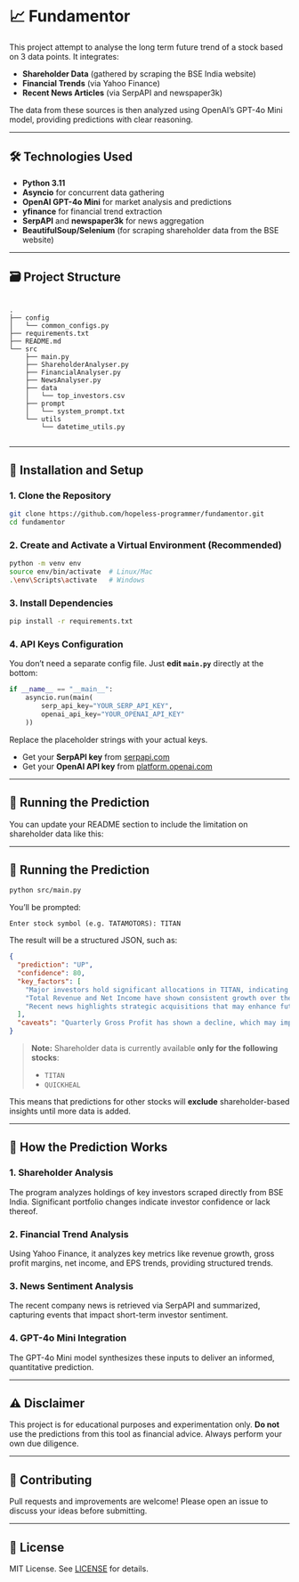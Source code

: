 
# 📈 Fundamentor

This project attempt to analyse the long term future trend of a stock based on 3 data points. It integrates:

- **Shareholder Data** (gathered by scraping the BSE India website)
- **Financial Trends** (via Yahoo Finance)
- **Recent News Articles** (via SerpAPI and newspaper3k)

The data from these sources is then analyzed using OpenAI’s GPT-4o Mini model, providing predictions with clear reasoning.

---


## 🛠️ Technologies Used

- **Python 3.11**
- **Asyncio** for concurrent data gathering
- **OpenAI GPT-4o Mini** for market analysis and predictions
- **yfinance** for financial trend extraction
- **SerpAPI** and **newspaper3k** for news aggregation
- **BeautifulSoup/Selenium** (for scraping shareholder data from the BSE website)

---

## 🗃️ Project Structure

```

.
├── config
│   └── common_configs.py
├── requirements.txt
├── README.md
└── src
    ├── main.py
    ├── ShareholderAnalyser.py
    ├── FinancialAnalyser.py
    ├── NewsAnalyser.py
    ├── data
    │   └── top_investors.csv
    ├── prompt
    │   └── system_prompt.txt
    └── utils
        └── datetime_utils.py


````

---

## 📖 Installation and Setup

### 1. Clone the Repository

```bash
git clone https://github.com/hopeless-programmer/fundamentor.git
cd fundamentor
````

### 2. Create and Activate a Virtual Environment (Recommended)

```bash
python -m venv env
source env/bin/activate  # Linux/Mac
.\env\Scripts\activate   # Windows
```

### 3. Install Dependencies

```bash
pip install -r requirements.txt
```

### 4. API Keys Configuration

You don’t need a separate config file. Just **edit `main.py`** directly at the bottom:

```python
if __name__ == "__main__":
    asyncio.run(main(
        serp_api_key="YOUR_SERP_API_KEY",
        openai_api_key="YOUR_OPENAI_API_KEY"
    ))
```

Replace the placeholder strings with your actual keys.

* Get your **SerpAPI key** from [serpapi.com](https://serpapi.com/)
* Get your **OpenAI API key** from [platform.openai.com](https://platform.openai.com/)

---

## 🏃 Running the Prediction
You can update your README section to include the limitation on shareholder data like this:

---

## 🏃 Running the Prediction

```bash
python src/main.py
```

You’ll be prompted:

```
Enter stock symbol (e.g. TATAMOTORS): TITAN
```

The result will be a structured JSON, such as:

```json
{
  "prediction": "UP",
  "confidence": 80,
  "key_factors": [
    "Major investors hold significant allocations in TITAN, indicating strong confidence in the stock",
    "Total Revenue and Net Income have shown consistent growth over the last four years",
    "Recent news highlights strategic acquisitions that may enhance future growth prospects"
  ],
  "caveats": "Quarterly Gross Profit has shown a decline, which may impact short-term performance"
}
```

> **Note:** Shareholder data is currently available **only for the following stocks**:
>
> * `TITAN`
> * `QUICKHEAL`

This means that predictions for other stocks will **exclude** shareholder-based insights until more data is added.



---

## 🎯 How the Prediction Works

### **1. Shareholder Analysis**

The program analyzes holdings of key investors scraped directly from BSE India. Significant portfolio changes indicate investor confidence or lack thereof.

### **2. Financial Trend Analysis**

Using Yahoo Finance, it analyzes key metrics like revenue growth, gross profit margins, net income, and EPS trends, providing structured trends.

### **3. News Sentiment Analysis**

The recent company news is retrieved via SerpAPI and summarized, capturing events that impact short-term investor sentiment.

### **4. GPT-4o Mini Integration**

The GPT-4o Mini model synthesizes these inputs to deliver an informed, quantitative prediction.

---

## ⚠️ Disclaimer

This project is for educational purposes and experimentation only. **Do not** use the predictions from this tool as financial advice. Always perform your own due diligence.

---

## 🤝 Contributing

Pull requests and improvements are welcome! Please open an issue to discuss your ideas before submitting.

---

## 📄 License

MIT License. See [LICENSE](LICENSE) for details.

